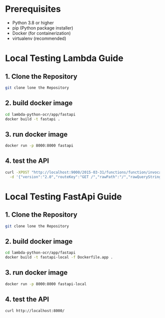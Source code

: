 # Prerequisites
- Python 3.8 or higher
- pip (Python package installer)
- Docker (for containerization)
- virtualenv (recommended)

# Local Testing Lambda Guide
## 1. Clone the Repository
```bash
git clone lone the Repository
```
## 2. build docker image
```bash
cd lambda-python-ocr/app/fastapi
docker build -t fastapi .
```
## 3. run docker image
```bash
docker run -p 8000:8000 fastapi
```
## 4. test the API
```bash
curl -XPOST "http://localhost:9000/2015-03-31/functions/function/invocations" \
  -d '{"version":"2.0","routeKey":"GET /","rawPath":"/","rawQueryString":"","headers":{"accept":"*/*","content-length":"0","host":"localhost:9000","user-agent":"curl/7.64.1","x-forwarded-proto":"http","x-forwarded-port":"9000"},"requestContext":{"accountId":"123456789012","apiId":"api-id","domainName":"localhost:9000","domainPrefix":"localhost","http":{"method":"GET","path":"/","protocol":"HTTP/1.1","sourceIp":"127.0.0.1","userAgent":"curl/7.64.1"},"requestId":"request-id","routeKey":"GET /","stage":"$default","time":"12/Mar/2020:19:03:58 +0000","timeEpoch":1583348638390},"isBase64Encoded":false}'
```

# Local Testing FastApi Guide
## 1. Clone the Repository
```bash
git clone lone the Repository
```
## 2. build docker image
```bash
cd lambda-python-ocr/app/fastapi
docker build -t fastapi-local -f Dockerfile.app .
```
## 3. run docker image
```bash
docker run -p 8000:8000 fastapi-local
```
## 4. test the API
```bash
curl http://localhost:8000/  
```